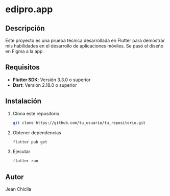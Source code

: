 # edipro.app

## Descripción
Este proyecto es una prueba técnica desarrollada en Flutter para demostrar mis habilidades en el desarrollo de aplicaciones móviles. Se pasó el diseño en Figma a la app

## Requisitos
- **Flutter SDK**: Versión 3.3.0 o superior
- **Dart**: Versión 2.18.0 o superior

## Instalación
1. Clona este repositorio:
   ```bash
   git clone https://github.com/tu_usuario/tu_repositorio.git
   ```
2. Obtener dependencias
   ```bash
   flutter pub get
   ```
3. Ejecutar
   ```bash
   flutter run
   ```


## Autor
Jean Chiclla